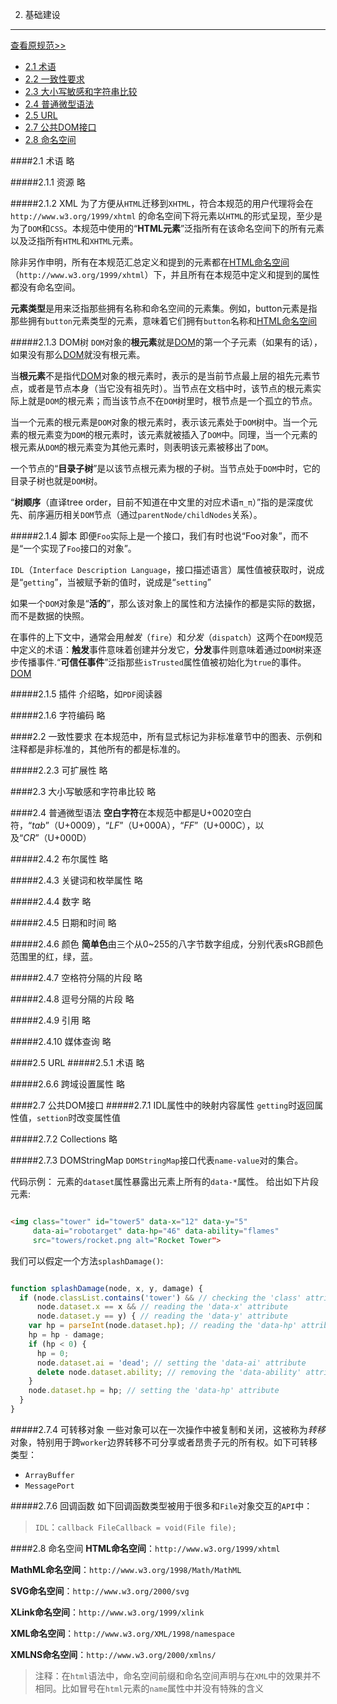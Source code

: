 2. 基础建设
-----
[查看原规范>>](http://www.w3.org/TR/2014/REC-html5-20141028/infrastructure.html)

- [2.1 术语](#21)
- [2.2 一致性要求](#22)
- [2.3 大小写敏感和字符串比较](#23)
- [2.4 普通微型语法](#24)
- [2.5 URL](#25-url)
- [2.7 公共DOM接口](#27-dom)
- [2.8 命名空间](#28)

####2.1 术语
略

#####2.1.1 资源
略

#####2.1.2 XML
为了方便从`HTML`迁移到`XHTML`，符合本规范的用户代理将会在 `http://www.w3.org/1999/xhtml` 的命名空间下将元素以`HTML`的形式呈现，至少是为了`DOM`和`CSS`。本规范中使用的“**HTML元素**”泛指所有在该命名空间下的所有元素以及泛指所有`HTML`和`XHTML`元素。

除非另作申明，所有在本规范汇总定义和提到的元素都在[HTML命名空间](#28)（`http://www.w3.org/1999/xhtml`）下，并且所有在本规范中定义和提到的属性都没有命名空间。

**元素类型**是用来泛指那些拥有名称和命名空间的元素集。例如，button元素是指那些拥有`button`元素类型的元素，意味着它们拥有`button`名称和[HTML命名空间](#28)

#####2.1.3 DOM树
`DOM`对象的**根元素**就是[DOM](#3.dom.html#31)的第一个子元素（如果有的话），如果没有那么[DOM](#3.dom.html#31)就没有根元素。

当**根元素**不是指代[DOM](#3.dom.html#31)对象的根元素时，表示的是当前节点最上层的祖先元素节点，或者是节点本身（当它没有祖先时）。当节点在文档中时，该节点的根元素实际上就是`DOM`的根元素；而当该节点不在`DOM`树里时，根节点是一个孤立的节点。

当一个元素的根元素是`DOM`对象的根元素时，表示该元素处于`DOM`树中。当一个元素的根元素变为`DOM`的根元素时，该元素就被插入了`DOM`中。同理，当一个元素的根元素从`DOM`的根元素变为其他元素时，则表明该元素被移出了`DOM`。

一个节点的“**目录子树**”是以该节点根元素为根的子树。当节点处于`DOM`中时，它的目录子树也就是`DOM`树。

“**树顺序**（直译tree order，目前不知道在中文里的对应术语`π_π`）”指的是深度优先、前序遍历相关`DOM`节点（通过`parentNode/childNodes`关系）。

#####2.1.4 脚本
即便`Foo`实际上是一个接口，我们有时也说“Foo对象”，而不是“一个实现了`Foo`接口的对象”。

`IDL`（`Interface Description Language`，接口描述语言）属性值被获取时，说成是“`getting`”，当被赋予新的值时，说成是“`setting`”

如果一个`DOM`对象是“**活的**”，那么该对象上的属性和方法操作的都是实际的数据，而不是数据的快照。

在事件的上下文中，通常会用*触发*（`fire`）和*分发*（`dispatch`）这两个在`DOM`规范中定义的术语：**触发**事件意味着创建并分发它，**分发**事件则意味着通过`DOM`树来逐步传播事件.“**可信任事件**”泛指那些`isTrusted`属性值被初始化为`true`的事件。[DOM](#3.dom.html#31)

#####2.1.5 插件
介绍略，如`PDF`阅读器

#####2.1.6 字符编码
略

####2.2 一致性要求
在本规范中，所有显式标记为非标准章节中的图表、示例和注释都是非标准的，其他所有的都是标准的。

#####2.2.3 可扩展性
略

####2.3 大小写敏感和字符串比较
略

####2.4 普通微型语法
**空白字符**在本规范中都是U+0020空白符，“*tab*”（U+0009），“*LF*”（U+000A），“*FF*”（U+000C），以及“*CR*”（U+000D）

#####2.4.2 布尔属性
略

#####2.4.3 关键词和枚举属性
略

#####2.4.4 数字
略

#####2.4.5 日期和时间
略

#####2.4.6 颜色
**简单色**由三个从0~255的八字节数字组成，分别代表sRGB颜色范围里的红，绿，蓝。

#####2.4.7 空格符分隔的片段
略

#####2.4.8 逗号分隔的片段
略

#####2.4.9 引用
略

#####2.4.10 媒体查询
略

####2.5 URL
#####2.5.1 术语
略

#####2.6.6 跨域设置属性
略

####2.7 公共DOM接口
#####2.7.1 IDL属性中的映射内容属性
`getting`时返回属性值，`settion`时改变属性值

#####2.7.2 Collections
略

#####2.7.3 DOMStringMap
`DOMStringMap`接口代表`name-value`对的集合。

代码示例：
元素的`dataset`属性暴露出元素上所有的`data-*`属性。
给出如下片段元素:

``` html

<img class="tower" id="tower5" data-x="12" data-y="5"
     data-ai="robotarget" data-hp="46" data-ability="flames"
     src="towers/rocket.png alt="Rocket Tower">
```
我们可以假定一个方法`splashDamage()`:

``` javascript

function splashDamage(node, x, y, damage) {
  if (node.classList.contains('tower') && // checking the 'class' attribute
      node.dataset.x == x && // reading the 'data-x' attribute
      node.dataset.y == y) { // reading the 'data-y' attribute
    var hp = parseInt(node.dataset.hp); // reading the 'data-hp' attribute
    hp = hp - damage;
    if (hp < 0) {
      hp = 0;
      node.dataset.ai = 'dead'; // setting the 'data-ai' attribute
      delete node.dataset.ability; // removing the 'data-ability' attribute
    }
    node.dataset.hp = hp; // setting the 'data-hp' attribute
  }
}
```

#####2.7.4 可转移对象
一些对象可以在一次操作中被复制和关闭，这被称为*转移*对象，特别用于跨`worker`边界转移不可分享或者昂贵子元的所有权。如下可转移类型：
- `ArrayBuffer`
- `MessagePort`

#####2.7.6 回调函数
如下回调函数类型被用于很多和`File`对象交互的`API`中：
> `IDL`：`callback FileCallback = void(File file);`

####2.8 命名空间
**HTML命名空间**：`http://www.w3.org/1999/xhtml`

**MathML命名空间**：`http://www.w3.org/1998/Math/MathML`

**SVG命名空间**：`http://www.w3.org/2000/svg`

**XLink命名空间**：`http://www.w3.org/1999/xlink`

**XML命名空间**：`http://www.w3.org/XML/1998/namespace`

**XMLNS命名空间**：`http://www.w3.org/2000/xmlns/`
> 注释：在`html`语法中，命名空间前缀和命名空间声明与在`XML`中的效果并不相同。比如冒号在`html`元素的`name`属性中并没有特殊的含义
